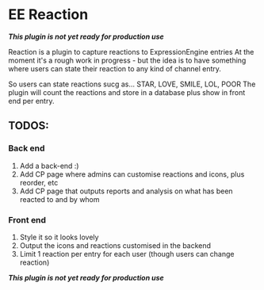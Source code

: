 EE Reaction
===========

***This plugin is not yet ready for production use***

Reaction is a plugin to capture reactions to ExpressionEngine entries
At the moment it's a rough work in progress - but the idea is to have something where users can state their reaction to any kind of channel entry.

So users can state reactions sucg as...
STAR, LOVE, SMILE, LOL, POOR
The plugin will count the reactions and store in a database plus show in front end per entry.

## TODOS:

### Back end
1. Add a back-end :)
2. Add CP page where admins can customise reactions and icons, plus reorder, etc
3. Add CP page that outputs reports and analysis on what has been reacted to and by whom

### Front end
1. Style it so it looks lovely
2. Output the icons and reactions customised in the backend
3. Limit 1 reaction per entry for each user (though users can change reaction)

***This plugin is not yet ready for production use***
